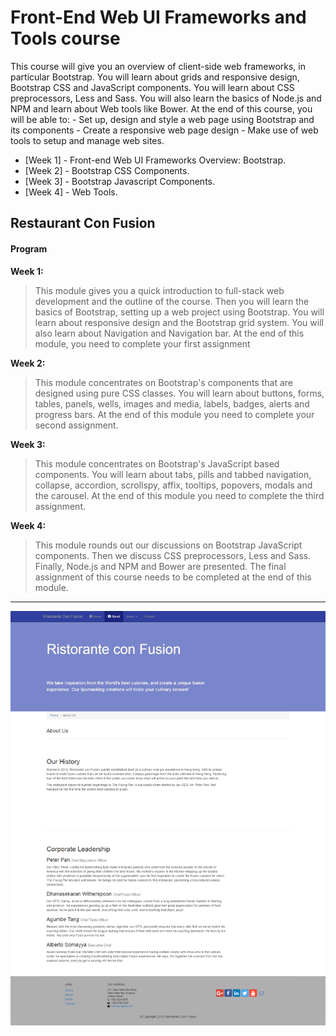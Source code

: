 # Front-End Web UI Frameworks and Tools course

This course will give you an overview of client-side web frameworks, in particular Bootstrap. You will learn about grids and responsive design, Bootstrap CSS and JavaScript components. You will learn about CSS preprocessors, Less and Sass. You will also learn the basics of Node.js and NPM and learn about Web tools like Bower. At the end of this course, you will be able to: - Set up, design and style a web page using Bootstrap and its components - Create a responsive web page design - Make use of web tools to setup and manage web sites.

 - [Week 1] - Front-end Web UI Frameworks Overview: Bootstrap.
 - [Week 2] - Bootstrap CSS Components.
 - [Week 3] - Bootstrap Javascript Components.
 - [Week 4] - Web Tools.

## Restaurant Con Fusion

#### Program

**Week 1:** 

>This module gives you a quick introduction to full-stack web development and the outline of the course. Then you will learn the basics of Bootstrap, setting up a web project using Bootstrap. You will learn about responsive design and the Bootstrap grid system. You will also learn about Navigation and Navigation bar. At the end of this module, you need to complete your first assignment


**Week 2:** 

>This module concentrates on Bootstrap's components that are designed using pure CSS classes. You will learn about buttons, forms, tables, panels, wells, images and media, labels, badges, alerts and progress bars. At the end of this module you need to complete your second assignment.

**Week 3:** 

>This module concentrates on Bootstrap's JavaScript based components. You will learn about tabs, pills and tabbed navigation, collapse, accordion, scrollspy, affix, tooltips, popovers, modals and the carousel. At the end of this module you need to complete the third assignment.

**Week 4:** 

>This module rounds out our discussions on Bootstrap JavaScript components. Then we discuss CSS preprocessors, Less and Sass. Finally, Node.js and NPM and Bower are presented. The final assignment of this course needs to be completed at the end of this module. 

----------
![Screencapture1](https://github.com/dmsuzuki/RestaurantConFusion/blob/master/screencapture1.png)
